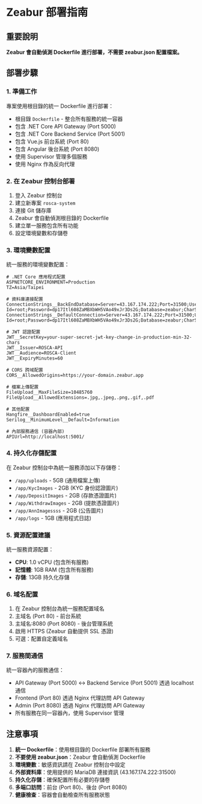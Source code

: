 # Zeabur 部署指南

## 重要說明

**Zeabur 會自動偵測 Dockerfile 進行部署，不需要 zeabur.json 配置檔案。**

## 部署步驟

### 1. 準備工作

專案使用根目錄的統一 Dockerfile 進行部署：
- 根目錄 `Dockerfile` - 整合所有服務的統一容器
- 包含 .NET Core API Gateway (Port 5000)
- 包含 .NET Core Backend Service (Port 5001)  
- 包含 Vue.js 前台系統 (Port 80)
- 包含 Angular 後台系統 (Port 8080)
- 使用 Supervisor 管理多個服務
- 使用 Nginx 作為反向代理

### 2. 在 Zeabur 控制台部署

1. 登入 Zeabur 控制台
2. 建立新專案 `rosca-system`
3. 連接 Git 儲存庫
4. Zeabur 會自動偵測根目錄的 Dockerfile
5. 建立單一服務包含所有功能
6. 設定環境變數和存儲卷

### 3. 環境變數配置

統一服務的環境變數配置：

```env
# .NET Core 應用程式配置
ASPNETCORE_ENVIRONMENT=Production
TZ=Asia/Taipei

# 資料庫連接配置
ConnectionStrings__BackEndDatabase=Server=43.167.174.222;Port=31500;User Id=root;Password=dp17Itl608ZaMBXbWH5VAo49xJr3Ds2G;Database=zeabur;CharSet=utf8mb4;AllowUserVariables=True;UseAffectedRows=False;
ConnectionStrings__DefaultConnection=Server=43.167.174.222;Port=31500;User Id=root;Password=dp17Itl608ZaMBXbWH5VAo49xJr3Ds2G;Database=zeabur;CharSet=utf8mb4;AllowUserVariables=True;UseAffectedRows=False;

# JWT 認證配置
JWT__SecretKey=your-super-secret-jwt-key-change-in-production-min-32-chars
JWT__Issuer=ROSCA-API
JWT__Audience=ROSCA-Client
JWT__ExpiryMinutes=60

# CORS 跨域配置
CORS__AllowedOrigins=https://your-domain.zeabur.app

# 檔案上傳配置
FileUpload__MaxFileSize=10485760
FileUpload__AllowedExtensions=.jpg,.jpeg,.png,.gif,.pdf

# 其他配置
Hangfire__DashboardEnabled=true
Serilog__MinimumLevel__Default=Information

# 內部服務通信 (容器內部)
APIUrl=http://localhost:5001/
```

### 4. 持久化存儲配置

在 Zeabur 控制台中為統一服務添加以下存儲卷：
- `/app/uploads` - 5GB (通用檔案上傳)
- `/app/KycImages` - 2GB (KYC 身份認證圖片)
- `/app/DepositImages` - 2GB (存款憑證圖片)
- `/app/WithdrawImages` - 2GB (提款憑證圖片)
- `/app/AnnImagessss` - 2GB (公告圖片)
- `/app/logs` - 1GB (應用程式日誌)

### 5. 資源配置建議

統一服務資源配置：
- **CPU**: 1.0 vCPU (包含所有服務)
- **記憶體**: 1GB RAM (包含所有服務)
- **存儲**: 13GB 持久化存儲

### 6. 域名配置

1. 在 Zeabur 控制台為統一服務配置域名
2. 主域名 (Port 80) - 前台系統
3. 主域名:8080 (Port 8080) - 後台管理系統  
4. 啟用 HTTPS (Zeabur 自動提供 SSL 憑證)
5. 可選：配置自定義域名

### 7. 服務間通信

統一容器內的服務通信：
- API Gateway (Port 5000) ↔ Backend Service (Port 5001) 透過 localhost 通信
- Frontend (Port 80) 透過 Nginx 代理訪問 API Gateway
- Admin (Port 8080) 透過 Nginx 代理訪問 API Gateway
- 所有服務在同一容器內，使用 Supervisor 管理

## 注意事項

1. **統一 Dockerfile**：使用根目錄的 Dockerfile 部署所有服務
2. **不要使用 zeabur.json**：Zeabur 會自動偵測 Dockerfile
3. **環境變數**：敏感資訊請在 Zeabur 控制台中設定
4. **外部資料庫**：使用提供的 MariaDB 連接資訊 (43.167.174.222:31500)
5. **持久化存儲**：確保配置所有必要的存儲卷
6. **多端口訪問**：前台 (Port 80)、後台 (Port 8080)
7. **健康檢查**：容器會自動檢查所有服務狀態